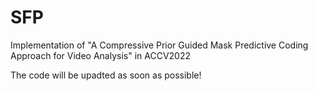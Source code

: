 # SFP
Implementation of "A Compressive Prior Guided Mask Predictive Coding Approach for Video Analysis" in ACCV2022

The code will be upadted as soon as possible!
